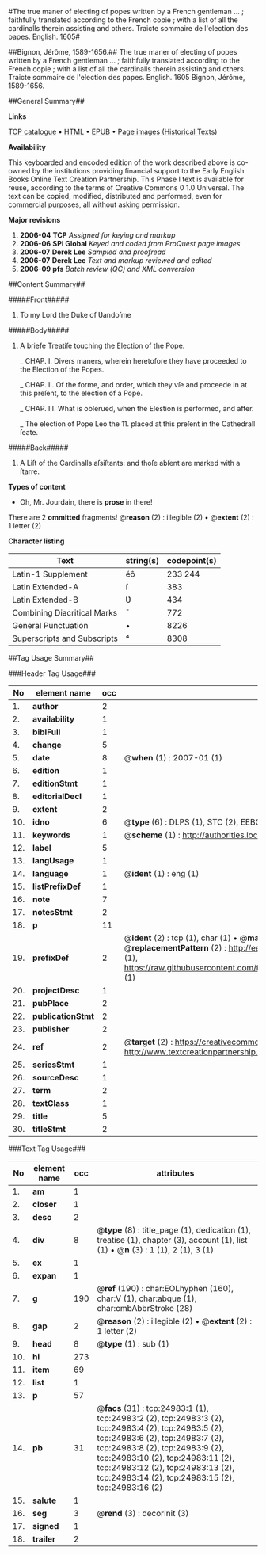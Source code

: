 #The true maner of electing of popes written by a French gentleman ... ; faithfully translated according to the French copie ; with a list of all the cardinalls therein assisting and others. Traicte sommaire de l'election des papes. English. 1605#

##Bignon, Jérôme, 1589-1656.##
The true maner of electing of popes written by a French gentleman ... ; faithfully translated according to the French copie ; with a list of all the cardinalls therein assisting and others.
Traicte sommaire de l'election des papes. English. 1605
Bignon, Jérôme, 1589-1656.

##General Summary##

**Links**

[TCP catalogue](http://www.ota.ox.ac.uk/tcp/)  • 
[HTML](http://tei.it.ox.ac.uk/tcp/Texts-HTML/free/A16/A16136.html)  • 
[EPUB](http://tei.it.ox.ac.uk/tcp/Texts-EPUB/free/A16/A16136.epub) • 
[Page images (Historical Texts)](https://data.historicaltexts.jisc.ac.uk/view?pubId=eebo-22038320e&pageId=eebo-22038320e-24983-1)

**Availability**

This keyboarded and encoded edition of the
	       work described above is co-owned by the institutions
	       providing financial support to the Early English Books
	       Online Text Creation Partnership. This Phase I text is
	       available for reuse, according to the terms of Creative
	       Commons 0 1.0 Universal. The text can be copied,
	       modified, distributed and performed, even for
	       commercial purposes, all without asking permission.

**Major revisions**

1. __2006-04__ __TCP__ *Assigned for keying and markup*
1. __2006-06__ __SPi Global__ *Keyed and coded from ProQuest page images*
1. __2006-07__ __Derek Lee__ *Sampled and proofread*
1. __2006-07__ __Derek Lee__ *Text and markup reviewed and edited*
1. __2006-09__ __pfs__ *Batch review (QC) and XML conversion*

##Content Summary##

#####Front#####

1. To my Lord the Duke of Ʋandoſme

#####Body#####

1. A briefe Treatiſe touching the Election of the Pope.

    _ CHAP. I. Divers maners, wherein heretofore they have proceeded to the Election of the Popes.

    _ CHAP. II. Of the forme, and order, which they vſe and proceede in at this preſent, to the election of a Pope.

    _ CHAP. III. What is obſerued, when the Elestion is performed, and after.

    _ The election of Pope Leo the 11. placed at this preſent in the Cathedrall ſeate.

#####Back#####

1. A Liſt of the Cardinalls aſsiſtants: and thoſe abſent are marked with a ſtarre.

**Types of content**

  * Oh, Mr. Jourdain, there is **prose** in there!

There are 2 **ommitted** fragments! 
 @__reason__ (2) : illegible (2)  •  @__extent__ (2) : 1 letter (2)

**Character listing**


|Text|string(s)|codepoint(s)|
|---|---|---|
|Latin-1 Supplement|éô|233 244|
|Latin Extended-A|ſ|383|
|Latin Extended-B|Ʋ|434|
|Combining             Diacritical Marks|̄|772|
|General Punctuation|•|8226|
|Superscripts             and Subscripts|⁴|8308|

##Tag Usage Summary##

###Header Tag Usage###

|No|element name|occ|attributes|
|---|---|---|---|
|1.|__author__|2||
|2.|__availability__|1||
|3.|__biblFull__|1||
|4.|__change__|5||
|5.|__date__|8| @__when__ (1) : 2007-01 (1)|
|6.|__edition__|1||
|7.|__editionStmt__|1||
|8.|__editorialDecl__|1||
|9.|__extent__|2||
|10.|__idno__|6| @__type__ (6) : DLPS (1), STC (2), EEBO-CITATION (1), OCLC (1), VID (1)|
|11.|__keywords__|1| @__scheme__ (1) : http://authorities.loc.gov/ (1)|
|12.|__label__|5||
|13.|__langUsage__|1||
|14.|__language__|1| @__ident__ (1) : eng (1)|
|15.|__listPrefixDef__|1||
|16.|__note__|7||
|17.|__notesStmt__|2||
|18.|__p__|11||
|19.|__prefixDef__|2| @__ident__ (2) : tcp (1), char (1)  •  @__matchPattern__ (2) : ([0-9\-]+):([0-9IVX]+) (1), (.+) (1)  •  @__replacementPattern__ (2) : http://eebo.chadwyck.com/downloadtiff?vid=$1&page=$2 (1), https://raw.githubusercontent.com/textcreationpartnership/Texts/master/tcpchars.xml#$1 (1)|
|20.|__projectDesc__|1||
|21.|__pubPlace__|2||
|22.|__publicationStmt__|2||
|23.|__publisher__|2||
|24.|__ref__|2| @__target__ (2) : https://creativecommons.org/publicdomain/zero/1.0/ (1), http://www.textcreationpartnership.org/docs/. (1)|
|25.|__seriesStmt__|1||
|26.|__sourceDesc__|1||
|27.|__term__|2||
|28.|__textClass__|1||
|29.|__title__|5||
|30.|__titleStmt__|2||


###Text Tag Usage###

|No|element name|occ|attributes|
|---|---|---|---|
|1.|__am__|1||
|2.|__closer__|1||
|3.|__desc__|2||
|4.|__div__|8| @__type__ (8) : title_page (1), dedication (1), treatise (1), chapter (3), account (1), list (1)  •  @__n__ (3) : 1 (1), 2 (1), 3 (1)|
|5.|__ex__|1||
|6.|__expan__|1||
|7.|__g__|190| @__ref__ (190) : char:EOLhyphen (160), char:V (1), char:abque (1), char:cmbAbbrStroke (28)|
|8.|__gap__|2| @__reason__ (2) : illegible (2)  •  @__extent__ (2) : 1 letter (2)|
|9.|__head__|8| @__type__ (1) : sub (1)|
|10.|__hi__|273||
|11.|__item__|69||
|12.|__list__|1||
|13.|__p__|57||
|14.|__pb__|31| @__facs__ (31) : tcp:24983:1 (1), tcp:24983:2 (2), tcp:24983:3 (2), tcp:24983:4 (2), tcp:24983:5 (2), tcp:24983:6 (2), tcp:24983:7 (2), tcp:24983:8 (2), tcp:24983:9 (2), tcp:24983:10 (2), tcp:24983:11 (2), tcp:24983:12 (2), tcp:24983:13 (2), tcp:24983:14 (2), tcp:24983:15 (2), tcp:24983:16 (2)|
|15.|__salute__|1||
|16.|__seg__|3| @__rend__ (3) : decorInit (3)|
|17.|__signed__|1||
|18.|__trailer__|2||
